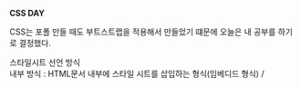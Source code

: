 <b>CSS DAY</b> <br>

CSS는 포폴 만들 때도 부트스트랩을 적용해서 만들었기 떄문에 오늘은 내 공부를 하기로 결정했다. 

스타일시트 선언 방식 <br>
내부 방식 : HTML문서 내부에 스타일 시트를 삽입하는 형식(임베디드 형식) / <style> 태그 안에 스타일시트를 명세 <br>
외부 방식 : HTML 문서 외부에 독립된 스타일 시트 파일을 작성하여 연결하는 형식(링크 형식) / <link> 태그를 통해 외부 CSS3 파일을 연결  <br>
인라인 방식 : HTML5 문서 안의 각 엘리먼트에 속성으로 스타일을 끼어 넣는 형식 / HTML5 태그 안에 style 속성을 설정 <br>
임포트 방식 : 스타일시트 안에서 또 다른 스타일 시트 파일을 포함시키는 방식 / 스타일 시트 안에 #@import 규칙을 사용하여 외부 CSS3 파일을 포함 <br>


스타일 적용의 우선 순위 <br>
인라인 방식 > 내부 방식 > 외부 방식 > 임포트 방식 <br>

아이디 선택자 > 클래스 선택자 > 계층 선택자 > 태그 선책자 <br>

==================================================================================

웹의 구동 방식 

 <img width="450" alt="스크린샷 2020-04-14 오전 10 20 57" src="https://user-images.githubusercontent.com/54971846/79175817-ac77f600-7e39-11ea-9253-4fe14674a24b.png"> <br>

<h6>출처 : https://kookyungmin.github.io/server/2018/08/05/s_note_01/</h6>

웹 애플리케이션은 다음과 같이 동작한다. 만약 사용자가 www.kookyoung.com 사이트에 접속을 요청한다고 하면, 
원래는 IP주소로 서버에 접속해야 하지만! 도메인 이름으로도 접속이 가능하다. 
이를 가능하게 해주는 것이 DNS(Domain Name Server)이고, DNS에는 IP와 도메인 네임이 매핑되어 있다.

<h6>ex) 웹 브라우저(Chrome 등)에 사용자가 http://www.koohkyung.com를 입력하면, 웹 브라우저는 dns에 매핑된 Ip주소를 요청하고, dns는 웹브라우저에게 매핑된 IP주소(192.168.0.1)를 전해줍니다.</h6>

참고로 HTTP(Hypertext Transfer Protocol)는 하이퍼텍스트 전송 규약으로 <b>클라이언트와 서버가 서로 통신할 수 있게</b> 하기 위한 언어를 정의하는 어플리케이션 규약 이다. 

DNS 에서 IP주소를 받으면, 웹 브라우저는 Web Server에 IP 주소(192.168.0.1)로 웹 서버에 접속요청을 보냅니다. 
그 요청은 WAS를 거쳐 DB로 이동하고 요청된 파일을 DB에서 가져옵니다!  

그리고 그 파일은 다시 WAS를 거쳐 웹서버를 통해 웹브라우저에게 전달된다. 

<h3>Web Server 와 WAS</h3>

Web Server <br > 
웹 서버는 클라이언트가 웹 브라우저에게 서버에 페이지 요청을 하면 웹 서버에서 요청을 받아 정적 페이지(html .jpeg .css)등을 제공하는 서버이다. 
대표적인 웹 서버에는 Apache, NGINX와 Window 전용 웹 서버인 IIS가 있다. 

WAS(Web Application Sever) 
WAS는 html만으로 할 수 없는 데이터베이스 조회나 다양한 로직처리 같은 동적인 컨텐츠를 제공하기 위해 만들어진 애플리케이션 서버이다. 
대표적인 WAS에는 Tomcat, Jeus, JBoss, Web Sphere가 있다. 

web sever 와 was의 가장 큰 차이는 이 컨테이너 기능이 가능하냐(동적 기능)이다. 






